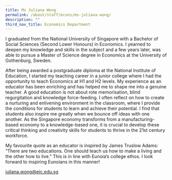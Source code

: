 ```yaml
---
title: Ms Juliana Wong
permalink: /about/staff/econs/ms-juliana-wong/
description: ""
third_nav_title: Economics Department
---
```



I graduated from the National University of Singapore with a Bachelor of Social Sciences (Second Lower Honours) in Economics. I yearned to deepen my knowledge and skills in the subject and a few years later, was able to pursue a Master of Science degree in Economics at the University of Gothenburg, Sweden.

After being awarded a postgraduate diploma at the National Institute of Education, I started my teaching career in a junior college where I had the opportunity to teach Economics at H1 and H2 levels. My experience as an educator has been enriching and has helped me to shape me into a genuine teacher. A good education is not about rote memorisation, blind regurgitation and knowledge force-feeding. I often reflect on how to create a nurturing and enlivening environment in the classroom, where I provide the conditions for students to learn and achieve their potential. I find that students also inspire me greatly when we bounce off ideas with one another. As the Singapore economy transforms from a manufacturing-based economy to a knowledge-based one, it is crucial to develop these critical thinking and creativity skills for students to thrive in the 21st century workforce.

My favourite quote as an educator is inspired by James Truslow Adams: “There are two educations. One should teach us how to make a living and the other how to live.” This is in line with Eunoia’s college ethos. I look forward to inspiring Eunoians in this manner!

[juliana.wong@ejc.edu.sg](mailto:juliana.wong@ejc.edu.sg)